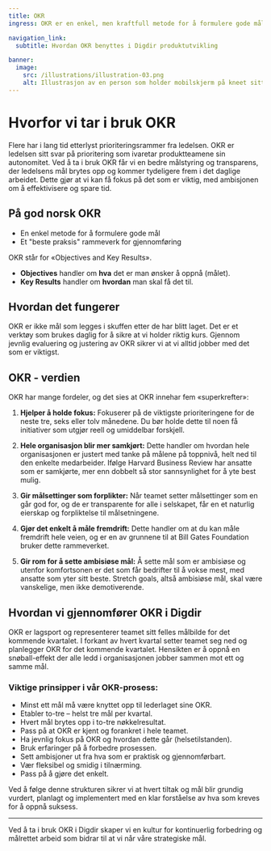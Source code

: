 ```yaml
---
title: OKR
ingress: OKR er en enkel, men kraftfull metode for å formulere gode mål og sikre at vi jobber målrettet i hele organisasjonen.

navigation_link:
  subtitle: Hvordan OKR benyttes i Digdir produktutvikling

banner:
  image:
    src: /illustrations/illustration-03.png
    alt: Illustrasjon av en person som holder mobilskjerm på kneet sitt
---
```


# Hvorfor vi tar i bruk OKR

Flere har i lang tid etterlyst prioriteringsrammer fra ledelsen. OKR er ledelsen sitt svar på prioritering som ivaretar produktteamene sin autonomitet. Ved å ta i bruk OKR får vi en bedre målstyring og transparens, der ledelsens mål brytes opp og kommer tydeligere frem i det daglige arbeidet. Dette gjør at vi kan få fokus på det som er viktig, med ambisjonen om å effektivisere og spare tid.

## På god norsk OKR

- En enkel metode for å formulere gode mål
- Et "beste praksis" rammeverk for gjennomføring

OKR står for «Objectives and Key Results».

- **Objectives** handler om **hva** det er man ønsker å oppnå (målet).
- **Key Results** handler om **hvordan** man skal få det til.

## Hvordan det fungerer

OKR er ikke mål som legges i skuffen etter de har blitt laget. Det er et verktøy som brukes daglig for å sikre at vi holder riktig kurs. Gjennom jevnlig evaluering og justering av OKR sikrer vi at vi alltid jobber med det som er viktigst.

## OKR - verdien

OKR har mange fordeler, og det sies at OKR innehar fem «superkrefter»:

1. **Hjelper å holde fokus:** Fokuserer på de viktigste prioriteringene for de neste tre, seks eller tolv månedene. Du bør holde dette til noen få initiativer som utgjør reell og umiddelbar forskjell.

2. **Hele organisasjon blir mer samkjørt:** Dette handler om hvordan hele organisasjonen er justert med tanke på målene på toppnivå, helt ned til den enkelte medarbeider. Ifølge Harvard Business Review har ansatte som er samkjørte, mer enn dobbelt så stor sannsynlighet for å yte best mulig.

3. **Gir målsettinger som forplikter:** Når teamet setter målsettinger som en går god for, og de er transparente for alle i selskapet, får en et naturlig eierskap og forpliktelse til målsetningene.

4. **Gjør det enkelt å måle fremdrift:** Dette handler om at du kan måle fremdrift hele veien, og er en av grunnene til at Bill Gates Foundation bruker dette rammeverket.

5. **Gir rom for å sette ambisiøse mål:** Å sette mål som er ambisiøse og utenfor komfortsonen er det som får bedrifter til å vokse mest, med ansatte som yter sitt beste. Stretch goals, altså ambisiøse mål, skal være vanskelige, men ikke demotiverende.

## Hvordan vi gjennomfører OKR i Digdir

OKR er lagsport og representerer teamet sitt felles målbilde for det kommende kvartalet. I forkant av hvert kvartal setter teamet seg ned og planlegger OKR for det kommende kvartalet. Hensikten er å oppnå en snøball-effekt der alle ledd i organisasjonen jobber sammen mot ett og samme mål.

### Viktige prinsipper i vår OKR-prosess:

- Minst ett mål må være knyttet opp til lederlaget sine OKR.
- Etabler to-tre – helst tre mål per kvartal.
- Hvert mål brytes opp i to-tre nøkkelresultat.
- Pass på at OKR er kjent og forankret i hele teamet.
- Ha jevnlig fokus på OKR og hvordan dette går (helsetilstanden).
- Bruk erfaringer på å forbedre prosessen.
- Sett ambisjoner ut fra hva som er praktisk og gjennomførbart.
- Vær fleksibel og smidig i tilnærming.
- Pass på å gjøre det enkelt.

Ved å følge denne strukturen sikrer vi at hvert tiltak og mål blir grundig vurdert, planlagt og implementert med en klar forståelse av hva som kreves for å oppnå suksess.

---

Ved å ta i bruk OKR i Digdir skaper vi en kultur for kontinuerlig forbedring og målrettet arbeid som bidrar til at vi når våre strategiske mål.
